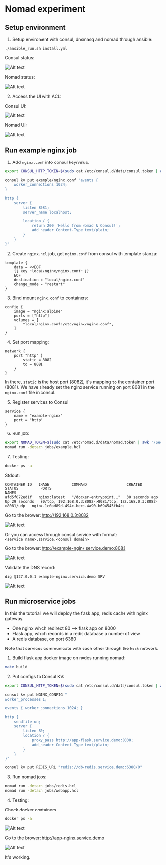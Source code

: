 # Nomad experiment

## Setup environment

1. Setup enviroment with consul, dnsmasq and nomad through ansible:
```sh
./ansible_run.sh install.yml
```

Consul status:

![Alt text](assets/consul_status.png)

Nomad status:

![Alt text](assets/nomad_status.png)

2. Access the UI with ACL:

Consul UI:

![Alt text](assets/consul_ui.png)

Nomad UI:

![Alt text](assets/nomad_ui.png)

## Run example nginx job

1. Add `nginx.conf` into consul key/value:
```sh
export CONSUL_HTTP_TOKEN=$(sudo cat /etc/consul.d/data/consul.token | awk '/SecretID/ {print $NF}')

consul kv put example/nginx.conf "events {
    worker_connections 1024;
}

http {
    server {
        listen 8081;
        server_name localhost;

        location / {
            return 200 'Hello from Nomad & Consul!';
            add_header Content-Type text/plain;
        }
    }
}"
```

2. Create `nginx.hcl` job, get `nginx.conf` from consul with template stanza:
```
template {
    data = <<EOF
    {{ key "local/nginx/nginx.conf" }}
    EOF
    destination = "local/nginx.conf"
    change_mode = "restart"
}
```

3. Bind mount `nginx.conf` to containers:
```
config {
    image = "nginx:alpine"
    ports = ["http"]
    volumes = [
        "local/nginx.conf:/etc/nginx/nginx.conf",
    ]
}
```

4. Set port mapping:
```
network {
    port "http" {
        static = 8082
        to = 8081
    }
}
```
In there, `static` is the host port (8082), it's mapping `to` the container port (8081). We have already set the nginx service running on port 8081 in the `nginx.conf` file in consul.

5. Register services to Consul
```
service {
    name = "example-nginx"
    port = "http"
}
```

6. Run job:
```sh
export NOMAD_TOKEN=$(sudo cat /etc/nomad.d/data/nomad.token | awk '/Secret ID/ {print $NF}')
nomad run -detach jobs/example.hcl
```

7. Testing:
```sh
docker ps -a
```

Stdout:
```
CONTAINER ID   IMAGE          COMMAND                  CREATED          STATUS          PORTS                                                            NAMES
afd5f072ed1f   nginx:latest   "/docker-entrypoint.…"   30 seconds ago   Up 29 seconds   80/tcp, 192.168.0.3:8082->8081/tcp, 192.168.0.3:8082->8081/udp   nginx-1c0ad89d-494c-becc-4a90-b694545fb4ca
```

Go to the brower: http://192.168.0.3:8082

![Alt text](assets/nginx_web.png)

Or you can access through consul service with format: `<service_name>.service.<consul_domain>`

Go to the brower: http://example-nginx.service.demo:8082

![Alt text](assets/nginx_service.png)

Validate the DNS record:

```sh
dig @127.0.0.1 example-nginx.service.demo SRV
```
![Alt text](assets/nginx_dns_resolv.png)

## Run microservice jobs

In this the tutorial, we will deploy the flask app, redis cache with nginx gateway.

- One nginx which redirect 80 --> flask app on 8000
- Flask app, which records in a redis database a number of view
- A redis database, on port 6380

Note that services communicate with each other through the `host` network.

1. Build flask app docker image on nodes running nomad:
```sh
make build
```

2. Put configs to Consul KV:
```sh
export CONSUL_HTTP_TOKEN=$(sudo cat /etc/consul.d/data/consul.token | awk '/SecretID/ {print $NF}')

consul kv put NGINX_CONFIG "
worker_processes 1;

events { worker_connections 1024; }

http {
    sendfile on;
    server {
        listen 80;
        location / {
            proxy_pass http://app-flask.service.demo:8000;
            add_header Content-Type text/plain;
        }
    }
}"

consul kv put REDIS_URL "redis://db-redis.service.demo:6380/0"
```

3. Run nomad jobs:
```sh
nomad run -detach jobs/redis.hcl
nomad run -detach jobs/webapp.hcl
```

4. Testing:

Check docker containers
```sh
docker ps -a
```
![Alt text](assets/flask_app_container.png)

Go to the brower: http://app-nginx.service.demo

![Alt text](assets/flask_app.png)

It's working.
